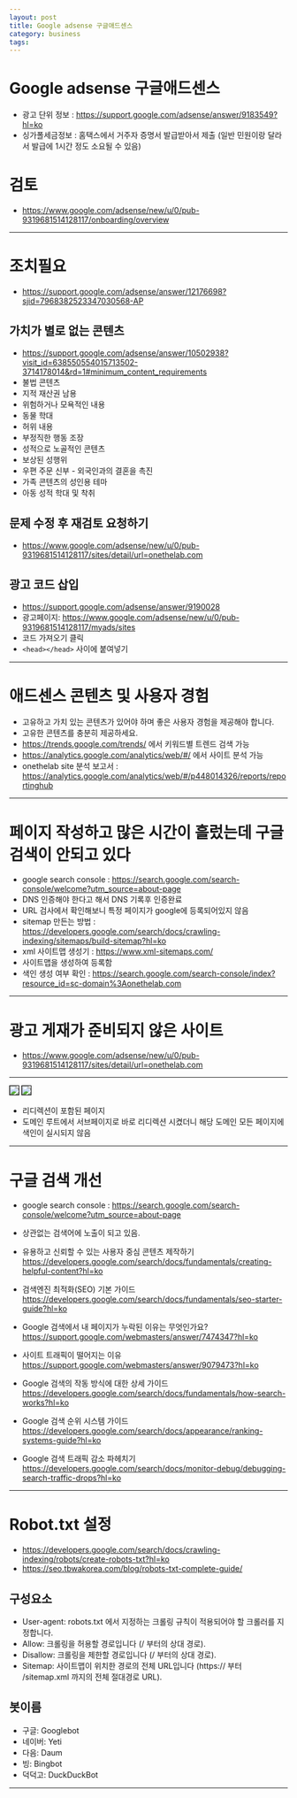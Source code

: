 ```yaml
---
layout: post
title: Google adsense 구글애드센스
category: business
tags: 
---
```


# Google adsense 구글애드센스
* 광고 단위 정보 : <https://support.google.com/adsense/answer/9183549?hl=ko>
* 싱가폴세금정보 : 홈택스에서 거주자 증명서 발급받아서 제출 (일반 민원이랑 달라서 발급에 1시간 정도 소요될 수 있음)

# 검토
* <https://www.google.com/adsense/new/u/0/pub-9319681514128117/onboarding/overview>

---

# 조치필요
* <https://support.google.com/adsense/answer/12176698?sjid=7968382523347030568-AP>
  
## 가치가 별로 없는 콘텐츠
* <https://support.google.com/adsense/answer/10502938?visit_id=638550554015713502-3714178014&rd=1#minimum_content_requirements>
* 불법 콘텐츠
* 지적 재산권 남용
* 위험하거나 모욕적인 내용
* 동물 학대
* 허위 내용
* 부정직한 행동 조장
* 성적으로 노골적인 콘텐츠
* 보상된 성행위
* 우편 주문 신부 - 외국인과의 결혼을 촉진
* 가족 콘텐츠의 성인용 테마
* 아동 성적 학대 및 착취
  
## 문제 수정 후 재검토 요청하기
* <https://www.google.com/adsense/new/u/0/pub-9319681514128117/sites/detail/url=onethelab.com>

## 광고 코드 삽입
* <https://support.google.com/adsense/answer/9190028>
* 광고페이지: <https://www.google.com/adsense/new/u/0/pub-9319681514128117/myads/sites>
* 코드 가져오기 클릭
* ```<head></head>``` 사이에 붙여넣기

---

# 애드센스 콘텐츠 및 사용자 경험
* 고유하고 가치 있는 콘텐츠가 있어야 하며 좋은 사용자 경험을 제공해야 합니다.
* 고유한 콘텐츠를 충분히 제공하세요.
* <https://trends.google.com/trends/> 에서 키워드별 트렌드 검색 가능
* <https://analytics.google.com/analytics/web/#/> 에서 사이트 분석 가능
* onethelab site 분석 보고서 : <https://analytics.google.com/analytics/web/#/p448014326/reports/reportinghub>

---

# 페이지 작성하고 많은 시간이 흘렀는데 구글검색이 안되고 있다
* google search console : <https://search.google.com/search-console/welcome?utm_source=about-page>
* DNS 인증해야 한다고 해서 DNS 기록후 인증완료
* URL 검사에서 확인해보니 특정 페이지가 google에 등록되어있지 않음
* sitemap 만든는 방법 : <https://developers.google.com/search/docs/crawling-indexing/sitemaps/build-sitemap?hl=ko>
* xml 사이트맵 생성기 : <https://www.xml-sitemaps.com/>
* 사이트맵을 생성하여 등록함
* 색인 생성 여부 확인 : <https://search.google.com/search-console/index?resource_id=sc-domain%3Aonethelab.com>

---

# 광고 게재가 준비되지 않은 사이트
* <https://www.google.com/adsense/new/u/0/pub-9319681514128117/sites/detail/url=onethelab.com>

---

<img style='border:solid 1px black;' src="https://image.onethelab.com/resized/1719979561.jpg" />

<img style='border:solid 1px black;' src="https://image.onethelab.com/resized/1719980153.jpg" />

* 리디렉션이 포함된 페이지
* 도메인 루트에서 서브페이지로 바로 리디렉션 시켰더니 해당 도메인 모든 페이지에 색인이 실시되지 않음

---

# 구글 검색 개선
* google search console : <https://search.google.com/search-console/welcome?utm_source=about-page>
* 상관없는 검색어에 노출이 되고 있음.

* 유용하고 신뢰할 수 있는 사용자 중심 콘텐츠 제작하기 <https://developers.google.com/search/docs/fundamentals/creating-helpful-content?hl=ko>
* 검색엔진 최적화(SEO) 기본 가이드 <https://developers.google.com/search/docs/fundamentals/seo-starter-guide?hl=ko>
* Google 검색에서 내 페이지가 누락된 이유는 무엇인가요? <https://support.google.com/webmasters/answer/7474347?hl=ko>
* 사이트 트래픽이 떨어지는 이유 <https://support.google.com/webmasters/answer/9079473?hl=ko>
* Google 검색의 작동 방식에 대한 상세 가이드 <https://developers.google.com/search/docs/fundamentals/how-search-works?hl=ko>
* Google 검색 순위 시스템 가이드 <https://developers.google.com/search/docs/appearance/ranking-systems-guide?hl=ko>
* Google 검색 트래픽 감소 파헤치기 <https://developers.google.com/search/docs/monitor-debug/debugging-search-traffic-drops?hl=ko>

---

# Robot.txt 설정
* <https://developers.google.com/search/docs/crawling-indexing/robots/create-robots-txt?hl=ko>
* <https://seo.tbwakorea.com/blog/robots-txt-complete-guide/>

## 구성요소
* User-agent: robots.txt 에서 지정하는 크롤링 규칙이 적용되어야 할 크롤러를 지정합니다.
* Allow: 크롤링을 허용할 경로입니다 (/ 부터의 상대 경로).
* Disallow: 크롤링을 제한할 경로입니다 (/ 부터의 상대 경로).
* Sitemap: 사이트맵이 위치한 경로의 전체 URL입니다 (https:// 부터 /sitemap.xml 까지의 전체 절대경로 URL).

## 봇이름
* 구글: Googlebot
* 네이버: Yeti
* 다음: Daum
* 빙: Bingbot
* 덕덕고: DuckDuckBot

---